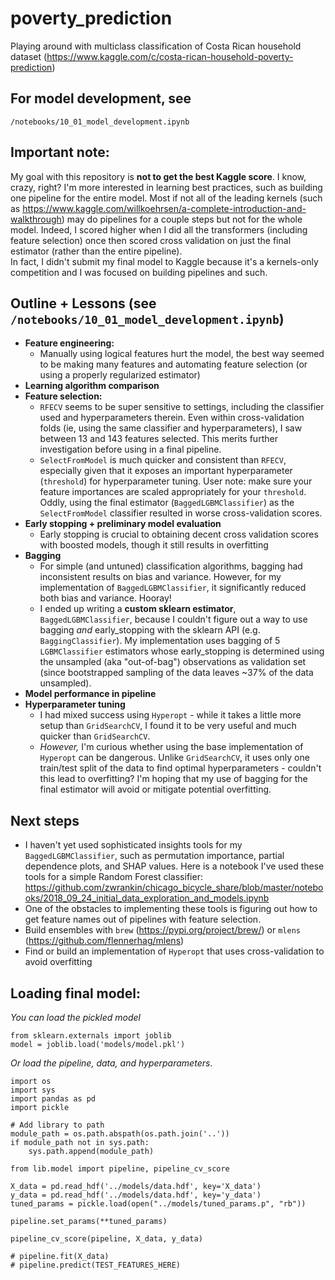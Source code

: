# poverty_prediction
Playing around with multiclass classification of Costa Rican household dataset (https://www.kaggle.com/c/costa-rican-household-poverty-prediction)

## For model development, see
`/notebooks/10_01_model_development.ipynb`

## Important note: 
My goal with this repository is **not to get the best Kaggle score**. I know, crazy, right? I'm more interested in learning best practices, such as building one pipeline for the entire model. Most if not all of the leading kernels (such as https://www.kaggle.com/willkoehrsen/a-complete-introduction-and-walkthrough) may do pipelines for a couple steps but not for the whole model. Indeed, I scored higher when I did all the transformers (including feature selection) once then scored cross validation on just the final estimator (rather than the entire pipeline).  
In fact, I didn't submit my final model to Kaggle because it's a kernels-only competition and I was focused on building pipelines and such. 

## Outline + Lessons (see `/notebooks/10_01_model_development.ipynb`)
- **Feature engineering:** 
    - Manually using logical features hurt the model, the best way seemed to be making many features and automating feature selection (or using a properly regularized estimator) 
- **Learning algorithm comparison**
- **Feature selection:** 
    - `RFECV` seems to be super sensitive to settings, including the classifier used and hyperparameters therein. Even within cross-validation folds (ie, using the same classifier and hyperparameters), I saw between 13 and 143 features selected. This merits further investigation before using in a final pipeline.
    - `SelectFromModel` is much quicker and consistent than `RFECV`, especially given that it exposes an important hyperparameter (`threshold`) for hyperparameter tuning. User note: make sure your feature importances are scaled appropriately for your `threshold`. Oddly, using the final estimator (`BaggedLGBMClassifier`) as the `SelectFromModel` classifier resulted in worse cross-validation scores. 
- **Early stopping + preliminary model evaluation**
    - Early stopping is crucial to obtaining decent cross validation scores with boosted models, though it still results in overfitting
- **Bagging**
    - For simple (and untuned) classification algorithms, bagging had inconsistent results on bias and variance. However, for my implementation of `BaggedLGBMClassifier`, it significantly reduced both bias and variance. Hooray!
    - I ended up writing a **custom sklearn estimator**, `BaggedLGBMClassifier`, because I couldn't figure out a way to use bagging *and* early_stopping with the sklearn API (e.g. `BaggingClassifier`). My implementation uses bagging of 5 `LGBMClassifier` estimators whose early_stopping is determined using the unsampled (aka "out-of-bag") observations as validation set (since bootstrapped sampling of the data leaves ~37% of the data unsampled).
- **Model performance in pipeline**
- **Hyperparameter tuning** 
    - I had mixed success using `Hyperopt` - while it takes a little more setup than `GridSearchCV`, I found it to be very useful and much quicker than `GridSearchCV`. 
    - *However,* I'm curious whether using the base implementation of `Hyperopt` can be dangerous. Unlike `GridSearchCV`, it uses only one train/test split of the data to find optimal hyperparameters - couldn't this lead to overfitting? I'm hoping that my use of bagging for the final estimator will avoid or mitigate potential overfitting. 
    
    
## Next steps
- I haven't yet used sophisticated insights tools for my `BaggedLGBMClassifier`, such as permutation importance, partial dependence plots, and SHAP values. Here is a notebook I've used these tools for a simple Random Forest classifier: https://github.com/zwrankin/chicago_bicycle_share/blob/master/notebooks/2018_09_24_initial_data_exploration_and_models.ipynb
- One of the obstacles to implementing these tools is figuring out how to get feature names out of pipelines with feature selection. 
- Build ensembles with `brew` (https://pypi.org/project/brew/) or `mlens` (https://github.com/flennerhag/mlens)
- Find or build an implementation of `Hyperopt` that uses cross-validation to avoid overfitting
 
 
 ## Loading final model: 
 *You can load the pickled model*
 ```
 from sklearn.externals import joblib
model = joblib.load('models/model.pkl')
```
 *Or load the pipeline, data, and hyperparameters*.
```
import os
import sys
import pandas as pd
import pickle

# Add library to path 
module_path = os.path.abspath(os.path.join('..'))
if module_path not in sys.path:
    sys.path.append(module_path)
    
from lib.model import pipeline, pipeline_cv_score

X_data = pd.read_hdf('../models/data.hdf', key='X_data')
y_data = pd.read_hdf('../models/data.hdf', key='y_data')
tuned_params = pickle.load(open("../models/tuned_params.p", "rb"))

pipeline.set_params(**tuned_params)

pipeline_cv_score(pipeline, X_data, y_data)

# pipeline.fit(X_data)
# pipeline.predict(TEST_FEATURES_HERE)
```

